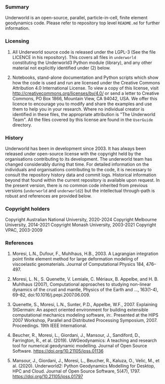 ### Summary

Underworld is an open-source, parallel, particle-in-cell, finite element geodynamics code. Please refer to repository
top level `README.md` for further information.

### Licensing

1) All Underworld source code is released under the LGPL-3 (See the file LICENCE in his repository). This covers all files in `underworld` constituting the Underworld3 Python module (library), and any other material not explicitly identified under (2) below.

2) Notebooks, stand-alone documentation and Python scripts which show how the code is used and run are licensed under the Creative Commons Attribution 4.0 International License. To view a copy of this license, visit http://creativecommons.org/licenses/by/4.0/ or send a letter to Creative Commons, PO Box 1866, Mountain View, CA 94042, USA.  We offer this licence to encourage you to modify and share the examples and use them to help you in your research. Where no individual creator is identified in these files, the appropriate attribution is "The Underworld Team". All the files covered by this license are found in the `UserGuide` directory.

### History

Underworld has been in development since 2003. It has always been released under open-source license with the copyright held by the organisations contributing to its development. The underworld team has changed considerably during that time. For detailed information on the individuals and organisations contributing to the code, it is necessary to consult the repository history data and commit logs. Historical information beyond that found within the current repository is available upon request. In the present version, there is no common code inherited from previous versions (`underworld` and `underworld2`) but the intellectual through-path is robust and references are provided below.

### Copyright holders

Copyright Australian National University, 2020-2024
Copyright Melbourne University,           2014-2021
Copyright Monash University,              2003-2021
Copyright VPAC,                           2003-2009

### References

   1. Moresi, L.N., Dufour, F., Muhlhaus, H.B., 2003. A Lagrangian integration point finite element method for large deformation modeling of viscoelastic geomaterials. Journal of Computational Physics 184, 476–497.

   1. Moresi, L. N., S. Quenette, V. Lemiale, C. Mériaux, B. Appelbe, and H. B. Muhlhaus (2007), Computational approaches to studying non-linear dynamics of the crust and mantle, Physics of the Earth and …, 163(1-4), 69–82, doi:10.1016/j.pepi.2007.06.009.

   1. Quenette, S., Moresi, L.N., Sunter, P.D., Appelbe, W.F., 2007. Explaining StGermain: An aspect oriented environment for building extensible computational mechanics modeling software, in:. Presented at the HIPS 2007 Workshop, Parallel and Distributed Processing Symposium, 2007. Proceedings. 19th IEEE International.

   1. Beucher, R., Moresi, L., Giordani, J., Mansour, J., Sandiford, D., Farrington, R., et al. (2019). UWGeodynamics: A teaching and research tool for numerical geodynamic modelling. Journal of Open Source Software. https://doi.org/10.21105/joss.01136

   1. Mansour, J., Giordani, J., Moresi, L., Beucher, R., Kaluza, O., Velic, M., et al. (2020). Underworld2: Python Geodynamics Modelling for Desktop, HPC and Cloud. Journal of Open Source Software, 5(47), 1797. https://doi.org/10.21105/joss.01797
